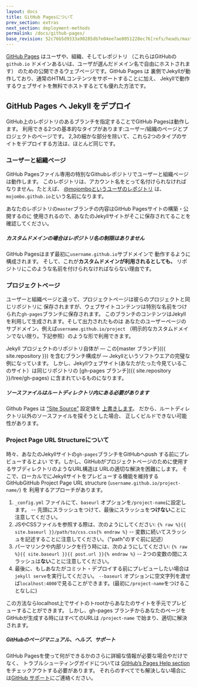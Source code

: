 ```yaml
---
layout: docs
title: GitHub Pagesについて
prev_section: extras
next_section: deployment-methods
permalink: /docs/github-pages/
base_revision: 52c76b5d9333a98285db7e04ee7ae8051228ec76[refs/heads/master]
---
```


<!--original
---
layout: docs
title: GitHub Pages
prev_section: extras
next_section: deployment-methods
permalink: /docs/github-pages/
---
-->

[GitHub Pages](http://pages.github.com) はユーザや、組織、そしてレポジトリ
（これらはGitHubの `github.io` ドメインあるいは、ユーザが選んだドメイン名で自由にホストされます）
のための公開できるウェブページです。GitHub Pages は
裏側でJekyllが動作しており、通常のHTMLコンテンツをサポートすることに加え、
Jekyllで動作するウェブサイトを無料でホストするとても優れた方法です。

<!--original
[GitHub Pages](http://pages.github.com) are public web pages for users,
organizations, and repositories, that are freely hosted on GitHub's
`github.io` domain or on a custom domain name of your choice. GitHub Pages are
powered by Jekyll behind the scenes, so in addition to supporting regular HTML
content, they’re also a great way to host your Jekyll-powered website for free.
-->

## GitHub Pages へ Jekyll をデプロイ

<!--original
## Deploying Jekyll to GitHub Pages
-->

GitHub上のレポジトリのあるブランチを指定することでGitHub Pagesは動作します。
利用できる2つの基本的なタイプがあります:ユーザー/組織のページとプロジェクトのページです。
2,3の細かな部分を除いて、これら2つのタイプのサイトをデプロイする方法は、ほとんど同じです。

<!--original
GitHub Pages work by looking at certain branches of repositories on GitHub.
There are two basic types available: user/organization pages and project pages.
The way to deploy these two types of sites are nearly identical, except for a
few minor details.
-->

### ユーザーと組織ページ

<!--original
### User and Organization Pages
-->

GitHub Pagesファイル専用の特別なGithubレポジトリでユーザーと組織ページは動作します。
このレポジトリは、アカウント名をとって名付けられなければなりません。たとえば、
[@mojomboというユーザのレポジトリ](https://github.com/mojombo/mojombo.github.io)
は、`mojombo.github.io`という名前になります。

<!--original
User and organization pages live in a special GitHub repository dedicated to
only the GitHub Pages files. This repository must be named after the account
name. For example, [@mojombo’s user page
repository](https://github.com/mojombo/mojombo.github.io) has the name
`mojombo.github.io`.
-->

あなたのレポジトリの`master`ブランチの内容はGitHub Pagesサイトの構築・公開するのに
使用されるので、あなたのJekyllサイトがそこに保存されてることを確認してください。

<!--original
Content from the `master` branch of your repository will be used to build and
publish the GitHub Pages site, so make sure your Jekyll site is stored there.
-->

<div class="note info">
  <h5>カスタムドメインの場合はレポジトリ名の制限はありません</h5>
  <p>
    GitHub Pagesはまず最初に<code>username.github.io</code>サブドメインで
    動作するように構成されます。
    そして、これが<strong>カスタムドメインが利用されるとしても、</strong>
    リポジトリにこのような名前を付けられなければならない理由です。
  </p>
</div>

<!--original
<div class="note info">
  <h5>Custom domains do not affect repository names</h5>
  <p>
    GitHub Pages are initially configured to live under the
    <code>username.github.io</code> subdomain, which is why repositories must
    be named this way <strong>even if a custom domain is being used</strong>.
  </p>
</div>
-->

### プロジェクトページ

<!--original
### Project Pages
-->

ユーザーと組織ページと違って、プロジェクトページは彼らのプロジェクトと同じリポジトリに
保存されますが、ウェブサイトコンテンツは特別な名前をつけられた`gh-pages`ブランチに保存されます。
このブランチのコンテンツはJekyllを利用して生成されます。そして出力されたものは
あなたのユーザーページのサブドメイン、例えば`username.github.io/project`
（明示的なカスタムドメインでない限り。下記参照）のような形で利用できます。

<!--original
Unlike user and organization Pages, Project Pages are kept in the same
repository as the project they are for, except that the website content is
stored in a specially named `gh-pages` branch. The content of this branch will
be rendered using Jekyll, and the output will become available under a subpath
of your user pages subdomain, such as `username.github.io/project` (unless a
custom domain is specified—see below).
-->

Jekyll プロジェクトのリポジトリ自体が — この[master ブランチ]({{ site.repository }}) 
を含むブランチ構成が — Jekyllというソフトウエアの完璧な例になっています。
しかし、Jekyllウェブサイト(あなたがたった今見ているこのサイト）は同じリポジトリの
[gh-pages ブランチ]({{ site.repository }}/tree/gh-pages) に含まれているものになります。

<!--original
The Jekyll project repository itself is a perfect example of this branch
structure—the [master branch]({{ site.repository }}) contains the
actual software project for Jekyll, however the Jekyll website (that you’re
looking at right now) is contained in the [gh-pages
branch]({{ site.repository }}/tree/gh-pages) of the same repository.
-->

<div class="note warning">
  <h5>ソースファイルはルートディレクトリ内にある必要があります</h5>
  <p>
Github Pages は <a href="http://jekyllrb.com/docs/configuration/#global-configuration">“Site Source”</a> 設定値を
<a href="https://help.github.com/articles/troubleshooting-github-pages-build-failures#source-setting">上書きします</a>。
だから、ルートディレクトリ以外のソースファイルを探そうとした場合、
正しくビルドできない可能性があります。
  </p>
</div>

<!--original
<div class="note warning">
  <h5>Source Files Must be in the Root Directory</h5>
  <p>
Github Pages <a href="https://help.github.com/articles/troubleshooting-github-pages-build-failures#source-setting">overrides</a> the <a href="http://jekyllrb.com/docs/configuration/#global-configuration">“Site Source”</a> configuration value, so if you locate your files anywhere other than the root directory, your site may not build correctly.
  </p>
</div>

-->

### Project Page URL Structureについて

<!--original
### Project Page URL Structure
-->

時々、あなたのJekyllサイトの`gh-pages`ブランチをGitHubへpush する前にプレビューするとよい
です。しかし、GitHubがプロジェクトページのために使用するサブディレクトリのようなURL構造は
URLの適切な解決を困難にします。
そこで、ローカルでにJekyllサイトをプレビューする機能を維持する 
GitHubGitHub Project Page URL structure (`username.github.io/project-name/`) を
利用するアプローチがあります。

<!--original
Sometimes it's nice to preview your Jekyll site before you push your `gh-pages`
branch to GitHub. However, the subdirectory-like URL structure GitHub uses for
Project Pages complicates the proper resolution of URLs. Here is an approach to
utilizing the GitHub Project Page URL structure (`username.github.io/project-name/`)
whilst maintaining the ability to preview your Jekyll site locally.
-->

1. `_config.yml` ファイルにて、`baseurl` オプションを`/project-name`に設定します。 -- 先頭にスラッシュをつけて、最後にスラッシュを**つけない**ことに注意してください。
2. JSやCSSファイルを参照する際は、次のようにしてください:
   `{% raw %}{{ site.baseurl }}/path/to/css.css{% endraw %}` -- 変数に続いてスラッシュを記述することに注意してください。（"path"のすぐ前に記述）
3. パーマリンクや内部リンクを行う時には、次のようにしてください:
   `{% raw %}{{ site.baseurl }}{{ post.url }}{% endraw %}` -- 2つの変数の間にスラッシュは**ない**ことに注意してください。
4. 最後に、もしあなたがコミット・デプロイする前にプレビューしたい場合は`jekyll serve`を実行してください。
   `--baseurl` オプションに空文字列を渡せば`localhost:4000`で見ることができます。(最初に`/project-name`をつけることなしに)

<!--original
1. In `_config.yml`, set the `baseurl` option to `/project-name` -- note the
   leading slash and the **absence** of a trailing slash.
2. When referencing JS or CSS files, do it like this:
   `{% raw %}{{ site.baseurl }}/path/to/css.css{% endraw %}` -- note the slash
   immediately following the variable (just before "path").
3. When doing permalinks or internal links, do it like this:
   `{% raw %}{{ site.baseurl }}{{ post.url }}{% endraw %}` -- note that there
   is **no** slash between the two variables.
4. Finally, if you'd like to preview your site before committing/deploying using
   `jekyll serve`, be sure to pass an **empty string** to the `--baseurl` option,
   so that you can view everything at `localhost:4000` normally (without
   `/project-name` at the beginning): `jekyll serve --baseurl ''`
-->

この方法ならlocalhost上でサイトのトrootからあなたのサイトを手元でプレビューすることができます。
しかし、gh-pages ブランチからあなたのページをGitHubが生成する時にはすべてのURLは
 `/project-name` で始まり、適切に解決されます。

<!--original
This way you can preview your site locally from the site root on localhost,
but when GitHub generates your pages from the gh-pages branch all the URLs
will start with `/project-name` and resolve properly.
-->

<div class="note">
  <h5>GitHubのページマニュアル、ヘルプ、サポート</h5>
  <p>
    GitHub Pagesを使って何ができるかのさらに詳細な情報が必要な場合やだけでなく、
    トラブルシューティングガイドについては <a 
    href="https://help.github.com/categories/20/articles">GitHub’s Pages Help
    section</a>をチェックアウトする必要があります。 それらのすべてでも解決しない場合には<a
    href="https://github.com/contact">GitHub サポート</a>にご連絡ください。
  </p>
</div>

<!--original
<div class="note">
  <h5>GitHub Pages Documentation, Help, and Support</h5>
  <p>
    For more information about what you can do with GitHub Pages, as well as for
    troubleshooting guides, you should check out <a
    href="https://help.github.com/categories/20/articles">GitHub’s Pages Help
    section</a>. If all else fails, you should contact <a
    href="https://github.com/contact">GitHub Support</a>.
  </p>
</div>
-->
